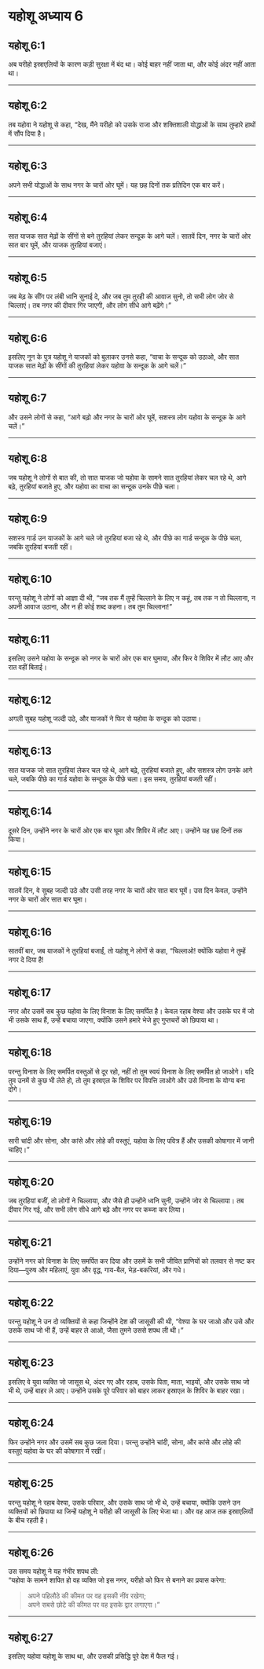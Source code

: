 # यहोशू अध्याय 6

## यहोशू 6:1

अब यरीहो इस्राएलियों के कारण कड़ी सुरक्षा में बंद था। कोई बाहर नहीं जाता था, और कोई अंदर नहीं आता था।

---

## यहोशू 6:2

तब यहोवा ने यहोशू से कहा, “देख, मैंने यरीहो को उसके राजा और शक्तिशाली योद्धाओं के साथ तुम्हारे हाथों में सौंप दिया है।

---

## यहोशू 6:3

अपने सभी योद्धाओं के साथ नगर के चारों ओर घूमें। यह छह दिनों तक प्रतिदिन एक बार करें।

---

## यहोशू 6:4

सात याजक सात मेढ़ों के सींगों से बने तुरहियां लेकर सन्दूक के आगे चलें। सातवें दिन, नगर के चारों ओर सात बार घूमें, और याजक तुरहियां बजाएं।

---

## यहोशू 6:5

जब मेढ़ के सींग पर लंबी ध्वनि सुनाई दे, और जब तुम तुरही की आवाज सुनो, तो सभी लोग जोर से चिल्लाएं। तब नगर की दीवार गिर जाएगी, और लोग सीधे आगे बढ़ेंगे।”

---

## यहोशू 6:6

इसलिए नून के पुत्र यहोशू ने याजकों को बुलाकर उनसे कहा, “वाचा के सन्दूक को उठाओ, और सात याजक सात मेढ़ों के सींगों की तुरहियां लेकर यहोवा के सन्दूक के आगे चलें।”

---

## यहोशू 6:7

और उसने लोगों से कहा, “आगे बढ़ो और नगर के चारों ओर घूमें, सशस्त्र लोग यहोवा के सन्दूक के आगे चलें।”

---

## यहोशू 6:8

जब यहोशू ने लोगों से बात की, तो सात याजक जो यहोवा के सामने सात तुरहियां लेकर चल रहे थे, आगे बढ़े, तुरहियां बजाते हुए, और यहोवा का वाचा का सन्दूक उनके पीछे चला।

---

## यहोशू 6:9

सशस्त्र गार्ड उन याजकों के आगे चले जो तुरहियां बजा रहे थे, और पीछे का गार्ड सन्दूक के पीछे चला, जबकि तुरहियां बजती रहीं।

---

## यहोशू 6:10

परन्तु यहोशू ने लोगों को आज्ञा दी थी, “जब तक मैं तुम्हें चिल्लाने के लिए न कहूं, तब तक न तो चिल्लाना, न अपनी आवाज उठाना, और न ही कोई शब्द कहना। तब तुम चिल्लाना!”

---

## यहोशू 6:11

इसलिए उसने यहोवा के सन्दूक को नगर के चारों ओर एक बार घुमाया, और फिर वे शिविर में लौट आए और रात वहीं बिताई।

---

## यहोशू 6:12

अगली सुबह यहोशू जल्दी उठे, और याजकों ने फिर से यहोवा के सन्दूक को उठाया।

---

## यहोशू 6:13

सात याजक जो सात तुरहियां लेकर चल रहे थे, आगे बढ़े, तुरहियां बजाते हुए, और सशस्त्र लोग उनके आगे चले, जबकि पीछे का गार्ड यहोवा के सन्दूक के पीछे चला। इस समय, तुरहियां बजती रहीं।

---

## यहोशू 6:14

दूसरे दिन, उन्होंने नगर के चारों ओर एक बार घूमा और शिविर में लौट आए। उन्होंने यह छह दिनों तक किया।

---

## यहोशू 6:15

सातवें दिन, वे सुबह जल्दी उठे और उसी तरह नगर के चारों ओर सात बार घूमें। उस दिन केवल, उन्होंने नगर के चारों ओर सात बार घूमा।

---

## यहोशू 6:16

सातवीं बार, जब याजकों ने तुरहियां बजाईं, तो यहोशू ने लोगों से कहा, “चिल्लाओ! क्योंकि यहोवा ने तुम्हें नगर दे दिया है!

---

## यहोशू 6:17

नगर और उसमें सब कुछ यहोवा के लिए विनाश के लिए समर्पित है। केवल रहाब वेश्या और उसके घर में जो भी उसके साथ हैं, उन्हें बचाया जाएगा, क्योंकि उसने हमारे भेजे हुए गुप्तचरों को छिपाया था।

---

## यहोशू 6:18

परन्तु विनाश के लिए समर्पित वस्तुओं से दूर रहो, नहीं तो तुम स्वयं विनाश के लिए समर्पित हो जाओगे। यदि तुम उनमें से कुछ भी लेते हो, तो तुम इस्राएल के शिविर पर विपत्ति लाओगे और उसे विनाश के योग्य बना दोगे।

---

## यहोशू 6:19

सारी चांदी और सोना, और कांसे और लोहे की वस्तुएं, यहोवा के लिए पवित्र हैं और उसकी कोषागार में जानी चाहिए।”

---

## यहोशू 6:20

जब तुरहियां बजीं, तो लोगों ने चिल्लाया, और जैसे ही उन्होंने ध्वनि सुनी, उन्होंने जोर से चिल्लाया। तब दीवार गिर गई, और सभी लोग सीधे आगे बढ़े और नगर पर कब्जा कर लिया।

---

## यहोशू 6:21

उन्होंने नगर को विनाश के लिए समर्पित कर दिया और उसमें के सभी जीवित प्राणियों को तलवार से नष्ट कर दिया—पुरुष और महिलाएं, युवा और वृद्ध, गाय-बैल, भेड़-बकरियां, और गधे।

---

## यहोशू 6:22

परन्तु यहोशू ने उन दो व्यक्तियों से कहा जिन्होंने देश की जासूसी की थी, “वेश्या के घर जाओ और उसे और उसके साथ जो भी हैं, उन्हें बाहर ले आओ, जैसा तुमने उससे शपथ ली थी।”

---

## यहोशू 6:23

इसलिए वे युवा व्यक्ति जो जासूस थे, अंदर गए और रहाब, उसके पिता, माता, भाइयों, और उसके साथ जो भी थे, उन्हें बाहर ले आए। उन्होंने उसके पूरे परिवार को बाहर लाकर इस्राएल के शिविर के बाहर रखा।

---

## यहोशू 6:24

फिर उन्होंने नगर और उसमें सब कुछ जला दिया। परन्तु उन्होंने चांदी, सोना, और कांसे और लोहे की वस्तुएं यहोवा के घर की कोषागार में रखीं।

---

## यहोशू 6:25

परन्तु यहोशू ने रहाब वेश्या, उसके परिवार, और उसके साथ जो भी थे, उन्हें बचाया, क्योंकि उसने उन व्यक्तियों को छिपाया था जिन्हें यहोशू ने यरीहो की जासूसी के लिए भेजा था। और वह आज तक इस्राएलियों के बीच रहती है।

---

## यहोशू 6:26

उस समय यहोशू ने यह गंभीर शपथ ली:  
“यहोवा के सामने शापित हो वह व्यक्ति जो इस नगर, यरीहो को फिर से बनाने का प्रयास करेगा:  
> अपने पहिलौठे की कीमत पर वह इसकी नींव रखेगा;  
> अपने सबसे छोटे की कीमत पर वह इसके द्वार लगाएगा।”

---

## यहोशू 6:27

इसलिए यहोवा यहोशू के साथ था, और उसकी प्रसिद्धि पूरे देश में फैल गई।
